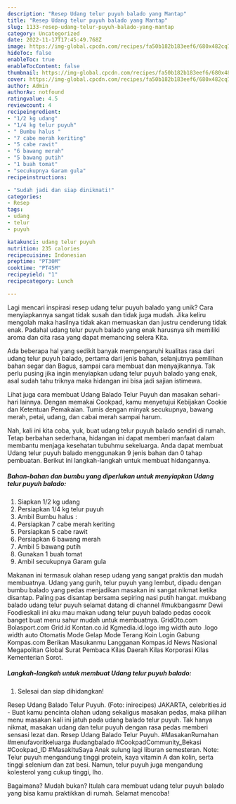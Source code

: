 ```yaml
---
description: "Resep Udang telur puyuh balado yang Mantap"
title: "Resep Udang telur puyuh balado yang Mantap"
slug: 1133-resep-udang-telur-puyuh-balado-yang-mantap
category: Uncategorized
date: 2022-11-17T17:45:49.768Z
image: https://img-global.cpcdn.com/recipes/fa50b182b183eef6/680x482cq70/udang-telur-puyuh-balado-foto-resep-utama.jpg
hideToc: false
enableToc: true
enableTocContent: false
thumbnail: https://img-global.cpcdn.com/recipes/fa50b182b183eef6/680x482cq70/udang-telur-puyuh-balado-foto-resep-utama.jpg
cover: https://img-global.cpcdn.com/recipes/fa50b182b183eef6/680x482cq70/udang-telur-puyuh-balado-foto-resep-utama.jpg
author: Admin
authorAv: notfound
ratingvalue: 4.5
reviewcount: 4
recipeingredient:
- "1/2 kg udang"
- "1/4 kg telur puyuh"
- " Bumbu halus "
- "7 cabe merah keriting"
- "5 cabe rawit"
- "6 bawang merah"
- "5 bawang putih"
- "1 buah tomat"
- "secukupnya Garam gula"
recipeinstructions:

- "Sudah jadi dan siap dinikmati!"
categories:
- Resep
tags:
- udang
- telur
- puyuh

katakunci: udang telur puyuh 
nutrition: 235 calories
recipecuisine: Indonesian
preptime: "PT30M"
cooktime: "PT45M"
recipeyield: "1"
recipecategory: Lunch

---
```





Lagi mencari inspirasi resep udang telur puyuh balado yang unik? Cara menyiapkannya sangat tidak susah dan tidak juga mudah. Jika keliru mengolah maka hasilnya tidak akan memuaskan dan justru cenderung tidak enak. Padahal udang telur puyuh balado yang enak harusnya sih memiliki aroma dan cita rasa yang dapat memancing selera Kita.





Ada beberapa hal yang sedikit banyak mempengaruhi kualitas rasa dari udang telur puyuh balado, pertama dari jenis bahan, selanjutnya pemilihan bahan segar dan Bagus, sampai cara membuat dan menyajikannya. Tak perlu pusing jika ingin menyiapkan udang telur puyuh balado yang enak,      asal sudah tahu triknya maka hidangan ini bisa jadi sajian istimewa.














Lihat juga cara membuat Udang Balado Telur Puyuh dan masakan sehari-hari lainnya. Dengan memakai Cookpad, kamu menyetujui Kebijakan Cookie dan Ketentuan Pemakaian. Tumis dengan minyak secukupnya, bawang merah, petai, udang, dan cabai merah sampai harum.






Nah, kali ini kita coba, yuk, buat udang telur puyuh balado sendiri di rumah. Tetap berbahan sederhana, hidangan ini dapat memberi manfaat dalam membantu menjaga kesehatan tubuhmu sekeluarga. Anda dapat membuat Udang telur puyuh balado menggunakan 9 jenis bahan dan 0 tahap pembuatan. Berikut ini langkah-langkah untuk membuat hidangannya.

<!--inarticleads1-->

##### Bahan-bahan dan bumbu yang diperlukan untuk menyiapkan Udang telur puyuh balado:

1. Siapkan 1/2 kg udang
1. Persiapkan 1/4 kg telur puyuh
1. Ambil  Bumbu halus :
1. Persiapkan 7 cabe merah keriting
1. Persiapkan 5 cabe rawit
1. Persiapkan 6 bawang merah
1. Ambil 5 bawang putih
1. Gunakan 1 buah tomat
1. Ambil secukupnya Garam gula


Makanan ini termasuk olahan resep udang yang sangat praktis dan mudah membuatnya. Udang yang gurih, telur puyuh yang lembut, dipadu dengan bumbu balado yang pedas menjadikan masakan ini sangat nikmat ketika disantap. Paling pas disantap bersama sepiring nasi putih hangat. mukbang balado udang telur puyuh selamat datang di channel #mukbangasmr Dewi Foodieskali ini aku mau makan udang telur puyuh balado pedas cocok banget buat menu sahur mudah untuk membuatnya. GridOto.com Bolasport.com Grid.id Kontan.co.id Kgmedia.id.logo img width auto .logo width auto Otomatis Mode Gelap Mode Terang Koin Login Gabung Kompas.com Berikan Masukanmu Langganan Kompas.id News Nasional Megapolitan Global Surat Pembaca Kilas Daerah Kilas Korporasi Kilas Kementerian Sorot. 

<!--inarticleads2-->

##### Langkah-langkah untuk membuat Udang telur puyuh balado:


1. Selesai dan siap dihidangkan!

Resep Udang Balado Telur Puyuh. (Foto: inirecipes) JAKARTA, celebrities.id - Buat kamu pencinta olahan udang sekaligus masakan pedas, maka pilihan menu masakan kali ini jatuh pada udang balado telur puyuh. Tak hanya nikmat, masakan udang dan telur puyuh dengan rasa pedas memberi sensasi lezat dan. Resep Udang Balado Telur Puyuh. #MasakanRumahan #menufavoritkeluarga #udangbalado #CookpadCommunity_Bekasi #Cookpad_ID #MasakItuSaya Anak sulung lagi liburan semesteran. Note: Telur puyuh mengandung tinggi protein, kaya vitamin A dan kolin, serta tinggi selenium dan zat besi. Namun, telur puyuh juga mengandung kolesterol yang cukup tinggi, lho. 

Bagaimana? Mudah bukan? Itulah cara membuat udang telur puyuh balado yang bisa kamu praktikkan di rumah. Selamat mencoba!
